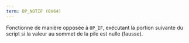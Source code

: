 ```yaml
---
term: OP_NOTIF (0X64)
---
```


Fonctionne de manière opposée à `OP_IF`, exécutant la portion suivante du script si la valeur au sommet de la pile est nulle (fausse).



